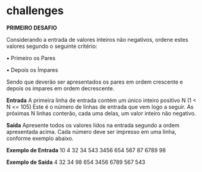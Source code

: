 # challenges

**PRIMEIRO DESAFIO**

Considerando a entrada de valores inteiros não negativos, ordene estes valores segundo
o seguinte critério:

• Primeiro os Pares

• Depois os Ímpares

Sendo que deverão ser apresentados os pares em ordem crescente e depois os ímpares
em ordem decrescente.

**Entrada**
A primeira linha de entrada contém um único inteiro positivo N (1 < N <= 105) Este é o
número de linhas de entrada que vem logo a seguir. As próximas N linhas conterão, cada
uma delas, um valor inteiro não negativo.

**Saída**
Apresente todos os valores lidos na entrada segundo a ordem apresentada acima. Cada
número deve ser impresso em uma linha, conforme exemplo abaixo.

**Exemplo de Entrada**
10
4
32
34
543
3456
654
567
87
6789
98

**Exemplo de Saída**
4
32
34
98
654
3456
6789
567
543
